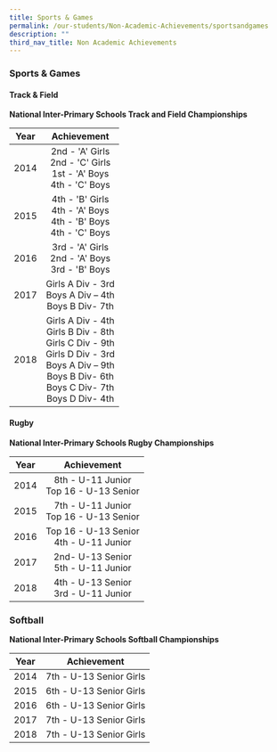 ```yaml
---
title: Sports & Games
permalink: /our-students/Non-Academic-Achievements/sportsandgames
description: ""
third_nav_title: Non Academic Achievements
---
```

### Sports & Games
#### Track & Field
**National Inter-Primary Schools Track and Field Championships**

| Year | Achievement |
|:---:|:---:|
| 2014 | 2nd - 'A' Girls<br>2nd - 'C' Girls<br>1st - 'A' Boys<br>4th - 'C' Boys |
| 2015 | 4th - 'B' Girls<br>4th - 'A' Boys<br>4th - 'B' Boys<br>4th - 'C' Boys |
| 2016 | 3rd - 'A' Girls<br>2nd - 'A' Boys<br>3rd - 'B' Boys |
| 2017 | Girls A Div - 3rd<br>Boys A Div – 4th<br>Boys B Div- 7th |
| 2018 | Girls A Div - 4th<br>Girls B Div - 8th<br>Girls C Div - 9th<br>Girls D Div - 3rd<br>Boys A Div – 9th<br>Boys B Div- 6th<br>Boys C Div- 7th<br>Boys D Div- 4th |

#### Rugby
**National Inter-Primary Schools Rugby Championships**

| Year | Achievement |
|:---:|:---:|
| 2014 | 8th - U-11 Junior<br>Top 16 - U-13 Senior |
| 2015 | 7th - U-11 Junior<br>Top 16 - U-13 Senior |
| 2016 | Top 16 - U-13 Senior<br>4th - U-11 Junior |
| 2017 | 2nd- U-13 Senior<br>5th - U-11 Junior |
| 2018 | 4th - U-13 Senior<br>3rd - U-11 Junior |

### Softball
**National Inter-Primary Schools Softball Championships**

| Year | Achievement |
|:---:|:---:|
| 2014 | 7th - U-13 Senior Girls |
| 2015 | 6th - U-13 Senior Girls |
| 2016 | 6th - U-13 Senior Girls |
| 2017 | 7th - U-13 Senior Girls |
| 2018 | 7th - U-13 Senior Girls |